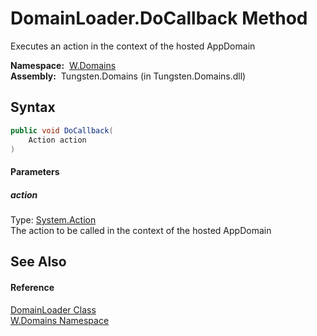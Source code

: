DomainLoader.DoCallback Method
==============================
  Executes an action in the context of the hosted AppDomain

  **Namespace:**  [W.Domains][1]  
  **Assembly:**  Tungsten.Domains (in Tungsten.Domains.dll)

Syntax
------

```csharp
public void DoCallback(
	Action action
)
```

#### Parameters

##### *action*
Type: [System.Action][2]  
The action to be called in the context of the hosted AppDomain


See Also
--------

#### Reference
[DomainLoader Class][3]  
[W.Domains Namespace][1]  

[1]: ../README.md
[2]: http://msdn.microsoft.com/en-us/library/bb534741
[3]: README.md
[4]: ../../_icons/Help.png